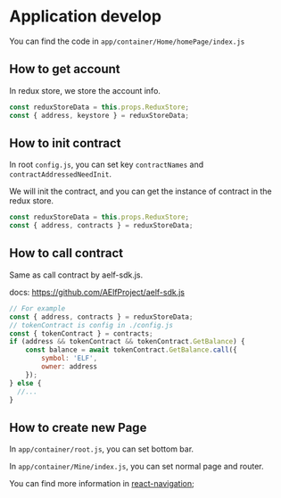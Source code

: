# Application develop

You can find the code in `app/container/Home/homePage/index.js`

## How to get account

In redux store, we store the account info.

```javascript
const reduxStoreData = this.props.ReduxStore;
const { address, keystore } = reduxStoreData;
```

## How to init contract

In root `config.js`, you can set key `contractNames` and `contractAddressedNeedInit`.

We will init the contract, and you can get the instance of contract in the redux store.

```javascript
const reduxStoreData = this.props.ReduxStore;
const { address, contracts } = reduxStoreData;
```

## How to call contract

Same as call contract by aelf-sdk.js.

docs: https://github.com/AElfProject/aelf-sdk.js

```javascript
// For example
const { address, contracts } = reduxStoreData;
// tokenContract is config in ./config.js
const { tokenContract } = contracts;
if (address && tokenContract && tokenContract.GetBalance) {
    const balance = await tokenContract.GetBalance.call({
        symbol: 'ELF',
        owner: address
    });
} else {
  //...
}
```

## How to create new Page

In `app/container/root.js`, you can set bottom bar.

In `app/container/Mine/index.js`, you can set normal page and router.

You can find more information in [react-navigation](https://reactnavigation.org/);
